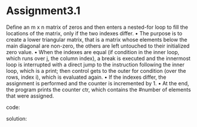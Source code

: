 # Assignment3.1


Define an m x n matrix of zeros and then enters a nested-for loop to fill the
locations of the matrix, only if the two indexes differ.
• The purpose is to create a lower triangular matrix, that is a matrix whose
elements below the main diagonal are non-zero, the others are left
untouched to their initialized zero value.
• When the indexes are equal (if condition in the inner loop, which runs over
j, the column index), a break is executed and the innermost loop is
interrupted with a direct jump to the instruction following the inner loop,
which is a print; then control gets to the outer for condition (over the
rows, index i), which is evaluated again.
• If the indexes differ, the assignment is performed and the counter is
incremented by 1.
• At the end, the program prints the counter ctr, which contains the
#number of elements that were assigned.

code:

solution:


